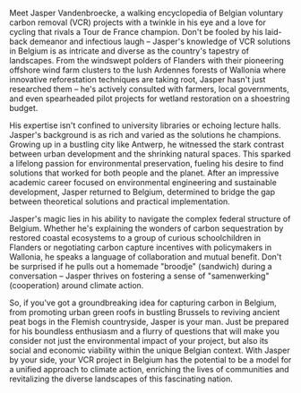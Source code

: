 Meet Jasper Vandenbroecke, a walking encyclopedia of Belgian voluntary carbon removal (VCR) projects with a twinkle in his eye and a love for cycling that rivals a Tour de France champion. Don't be fooled by his laid-back demeanor and infectious laugh – Jasper's knowledge of VCR solutions in Belgium is as intricate and diverse as the country's tapestry of landscapes. From the windswept polders of Flanders with their pioneering offshore wind farm clusters to the lush Ardennes forests of Wallonia where innovative reforestation techniques are taking root, Jasper hasn't just researched them – he's actively consulted with farmers, local governments, and even spearheaded pilot projects for wetland restoration on a shoestring budget.

His expertise isn't confined to university libraries or echoing lecture halls. Jasper's background is as rich and varied as the solutions he champions. Growing up in a bustling city like Antwerp, he witnessed the stark contrast between urban development and the shrinking natural spaces. This sparked a lifelong passion for environmental preservation, fueling his desire to find solutions that worked for both people and the planet. After an impressive academic career focused on environmental engineering and sustainable development, Jasper returned to Belgium, determined to bridge the gap between theoretical solutions and practical implementation. 

Jasper's magic lies in his ability to navigate the complex federal structure of Belgium. Whether he's explaining the wonders of carbon sequestration by restored coastal ecosystems to a group of curious schoolchildren in Flanders or negotiating carbon capture incentives with policymakers in Wallonia, he speaks a language of collaboration and mutual benefit. Don't be surprised if he pulls out a homemade "broodje" (sandwich) during a conversation – Jasper thrives on fostering a sense of "samenwerking" (cooperation) around climate action. 

So, if you've got a groundbreaking idea for capturing carbon in Belgium, from promoting urban green roofs in bustling Brussels to reviving ancient peat bogs in the Flemish countryside, Jasper is your man. Just be prepared for his boundless enthusiasm and a flurry of questions that will make you consider not just the environmental impact of your project, but also its social and economic viability within the unique Belgian context. With Jasper by your side, your VCR project in Belgium has the potential to be a model for a unified approach to climate action, enriching the lives of communities and revitalizing the diverse landscapes of this fascinating nation. 
